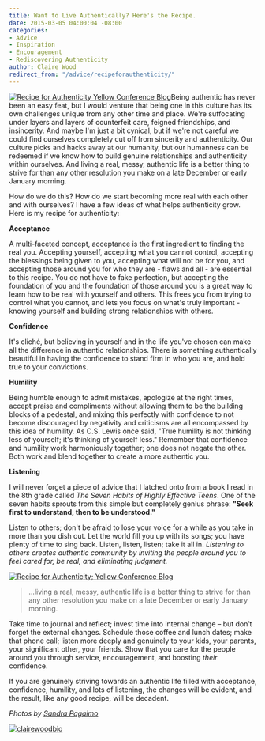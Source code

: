 ```yaml
---
title: Want to Live Authentically? Here's the Recipe.
date: 2015-03-05 04:00:04 -08:00
categories:
- Advice
- Inspiration
- Encouragement
- Rediscovering Authenticity
author: Claire Wood
redirect_from: "/advice/recipeforauthenticity/"
---
```


[![Recipe for Authenticity Yellow Conference Blog](https://yellow-blog-images.imgix.net/2015/01/6068523867_a2c50c4446_o.jpg)](https://yellow-blog-images.imgix.net/2015/01/6068523867_a2c50c4446_o.jpg)Being authentic has never been an easy feat, but I would venture that being one in this culture has its own challenges unique from any other time and place. We're suffocating under layers and layers of counterfeit care, feigned friendships, and insincerity. And maybe I'm just a bit cynical, but if we're not careful we could find ourselves completely cut off from sincerity and authenticity. Our culture picks and hacks away at our humanity, but our humanness can be redeemed if we know how to build genuine relationships and authenticity within ourselves. And living a real, messy, authentic life is a better thing to strive for than any other resolution you make on a late December or early January morning.

How do we do this? How do we start becoming more real with each other and with ourselves? I have a few ideas of what helps authenticity grow. Here is my recipe for authenticity:

**Acceptance**

A multi-faceted concept, acceptance is the first ingredient to finding the real you. Accepting yourself, accepting what you cannot control, accepting the blessings being given to you, accepting what will not be for you, and accepting those around you for who they are - flaws and all - are essential to this recipe. You do not have to fake perfection, but accepting the foundation of you and the foundation of those around you is a great way to learn how to be real with yourself and others. This frees you from trying to control what you cannot, and lets you focus on what's truly important - knowing yourself and building strong relationships with others.

**Confidence**

It's cliché, but believing in yourself and in the life you've chosen can make all the difference in authentic relationships. There is something authentically beautiful in having the confidence to stand firm in who you are, and hold true to your convictions.

**Humility**

Being humble enough to admit mistakes, apologize at the right times, accept praise and compliments without allowing them to be the building blocks of a pedestal, and mixing this perfectly with confidence to not become discouraged by negativity and criticisms are all encompassed by this idea of humility. As C.S. Lewis once said, "True humility is not thinking less of yourself; it's thinking of yourself less." Remember that confidence and humility work harmoniously together; one does not negate the other. Both work and blend together to create a more authentic you.

**Listening**

I will never forget a piece of advice that I latched onto from a book I read in the 8th grade called _The Seven Habits of Highly Effective Teens_. One of the seven habits sprouts from this simple but completely genius phrase: **"Seek first to understand, then to be understood."**

Listen to others; don't be afraid to lose your voice for a while as you take in more than you dish out. Let the world fill you up with its songs; you have plenty of time to sing back. Listen, listen, listen; take it all in. _Listening to others creates authentic community by inviting the people around you to feel cared for, be real, and eliminating judgment._

[![Recipe for Authenticity; Yellow Conference Blog](https://yellow-blog-images.imgix.net/2015/01/6069070944_ecaf8ff1db_o.jpg)](https://yellow-blog-images.imgix.net/2015/01/6069070944_ecaf8ff1db_o.jpg)

> ...living a real, messy, authentic life is a better thing to strive for than any other resolution you make on a late December or early January morning.

Take time to journal and reflect; invest time into internal change – but don’t forget the external changes. Schedule those coffee and lunch dates; make that phone call; listen more deeply and genuinely to your kids, your parents, your significant other, your friends. Show that you care for the people around you through service, encouragement, and boosting _their_ confidence.

If you are genuinely striving towards an authentic life filled with acceptance, confidence, humility, and lots of listening, the changes will be evident, and the result, like any good recipe, will be decadent.

_Photos by [Sandra Pagaimo](https://www.flickr.com/photos/54132946@N08/)_

[![clairewoodbio](https://yellow-blog-images.imgix.net/2015/01/clairewoodbio.jpg)](https://convictionsofacollegegirl.wordpress.com/)
